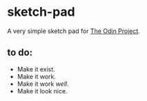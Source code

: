 # sketch-pad
A very simple sketch pad for [The Odin Project](http://www.theodinproject.com/web-development-101/javascript-and-jquery).

## to do:
* Make it exist.
* Make it work.
* Make it work *well*.
* Make it look nice.
